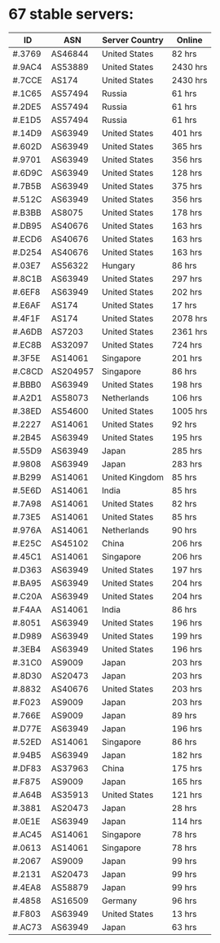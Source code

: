 # 67 stable servers:

| ID | ASN | Server Country | Online |
| ------ | ------ | ------ | ------ |
| #.3769 | AS46844 | United States | 82 hrs |
| #.9AC4 | AS53889 | United States | 2430 hrs |
| #.7CCE | AS174 | United States | 2430 hrs |
| #.1C65 | AS57494 | Russia | 61 hrs |
| #.2DE5 | AS57494 | Russia | 61 hrs |
| #.E1D5 | AS57494 | Russia | 61 hrs |
| #.14D9 | AS63949 | United States | 401 hrs |
| #.602D | AS63949 | United States | 365 hrs |
| #.9701 | AS63949 | United States | 356 hrs |
| #.6D9C | AS63949 | United States | 128 hrs |
| #.7B5B | AS63949 | United States | 375 hrs |
| #.512C | AS63949 | United States | 356 hrs |
| #.B3BB | AS8075 | United States | 178 hrs |
| #.DB95 | AS40676 | United States | 163 hrs |
| #.ECD6 | AS40676 | United States | 163 hrs |
| #.D254 | AS40676 | United States | 163 hrs |
| #.03E7 | AS56322 | Hungary | 86 hrs |
| #.8C1B | AS63949 | United States | 297 hrs |
| #.6EF8 | AS63949 | United States | 202 hrs |
| #.E6AF | AS174 | United States | 17 hrs |
| #.4F1F | AS174 | United States | 2078 hrs |
| #.A6DB | AS7203 | United States | 2361 hrs |
| #.EC8B | AS32097 | United States | 724 hrs |
| #.3F5E | AS14061 | Singapore | 201 hrs |
| #.C8CD | AS204957 | Singapore | 86 hrs |
| #.BBB0 | AS63949 | United States | 198 hrs |
| #.A2D1 | AS58073 | Netherlands | 106 hrs |
| #.38ED | AS54600 | United States | 1005 hrs |
| #.2227 | AS14061 | United States | 92 hrs |
| #.2B45 | AS63949 | United States | 195 hrs |
| #.55D9 | AS63949 | Japan | 285 hrs |
| #.9808 | AS63949 | Japan | 283 hrs |
| #.B299 | AS14061 | United Kingdom | 85 hrs |
| #.5E6D | AS14061 | India | 85 hrs |
| #.7A98 | AS14061 | United States | 82 hrs |
| #.73E5 | AS14061 | United States | 85 hrs |
| #.976A | AS14061 | Netherlands | 90 hrs |
| #.E25C | AS45102 | China | 206 hrs |
| #.45C1 | AS14061 | Singapore | 206 hrs |
| #.D363 | AS63949 | United States | 197 hrs |
| #.BA95 | AS63949 | United States | 204 hrs |
| #.C20A | AS63949 | United States | 204 hrs |
| #.F4AA | AS14061 | India | 86 hrs |
| #.8051 | AS63949 | United States | 196 hrs |
| #.D989 | AS63949 | United States | 199 hrs |
| #.3EB4 | AS63949 | United States | 196 hrs |
| #.31C0 | AS9009 | Japan | 203 hrs |
| #.8D30 | AS20473 | Japan | 203 hrs |
| #.8832 | AS40676 | United States | 203 hrs |
| #.F023 | AS9009 | Japan | 203 hrs |
| #.766E | AS9009 | Japan | 89 hrs |
| #.D77E | AS63949 | Japan | 196 hrs |
| #.52ED | AS14061 | Singapore | 86 hrs |
| #.94B5 | AS63949 | Japan | 182 hrs |
| #.DF83 | AS37963 | China | 175 hrs |
| #.F875 | AS9009 | Japan | 165 hrs |
| #.A64B | AS35913 | United States | 121 hrs |
| #.3881 | AS20473 | Japan | 28 hrs |
| #.0E1E | AS63949 | Japan | 114 hrs |
| #.AC45 | AS14061 | Singapore | 78 hrs |
| #.0613 | AS14061 | Singapore | 78 hrs |
| #.2067 | AS9009 | Japan | 99 hrs |
| #.2131 | AS20473 | Japan | 99 hrs |
| #.4EA8 | AS58879 | Japan | 99 hrs |
| #.4858 | AS16509 | Germany | 96 hrs |
| #.F803 | AS63949 | United States | 13 hrs |
| #.AC73 | AS63949 | Japan | 63 hrs |

